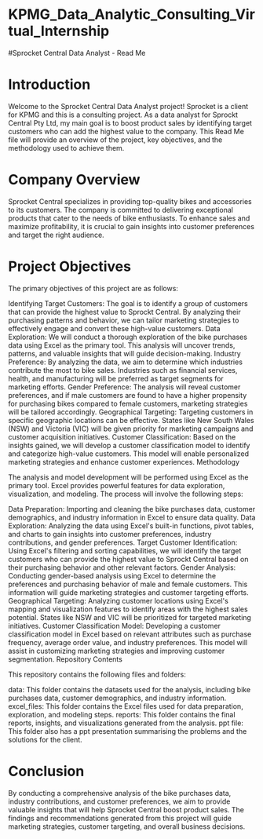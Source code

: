 # KPMG_Data_Analytic_Consulting_Virtual_Internship

#Sprocket Central Data Analyst - Read Me

# Introduction

Welcome to the Sprocket Central Data Analyst project! Sprocket is a client for KPMG and this is a consulting project. As a data analyst for Sprockt Central Pty Ltd, my main goal is to boost product sales by identifying target customers who can add the highest value to the company. This Read Me file will provide an overview of the project, key objectives, and the methodology used to achieve them.

# Company Overview

Sprocket Central specializes in providing top-quality bikes and accessories to its customers. The company is committed to delivering exceptional products that cater to the needs of bike enthusiasts. To enhance sales and maximize profitability, it is crucial to gain insights into customer preferences and target the right audience.

# Project Objectives

The primary objectives of this project are as follows:

Identifying Target Customers: The goal is to identify a group of customers that can provide the highest value to Sprockt Central. By analyzing their purchasing patterns and behavior, we can tailor marketing strategies to effectively engage and convert these high-value customers.
Data Exploration: We will conduct a thorough exploration of the bike purchases data using Excel as the primary tool. This analysis will uncover trends, patterns, and valuable insights that will guide decision-making.
Industry Preference: By analyzing the data, we aim to determine which industries contribute the most to bike sales. Industries such as financial services, health, and manufacturing will be preferred as target segments for marketing efforts.
Gender Preference: The analysis will reveal customer preferences, and if male customers are found to have a higher propensity for purchasing bikes compared to female customers, marketing strategies will be tailored accordingly.
Geographical Targeting: Targeting customers in specific geographic locations can be effective. States like New South Wales (NSW) and Victoria (VIC) will be given priority for marketing campaigns and customer acquisition initiatives.
Customer Classification: Based on the insights gained, we will develop a customer classification model to identify and categorize high-value customers. This model will enable personalized marketing strategies and enhance customer experiences.
Methodology

The analysis and model development will be performed using Excel as the primary tool. Excel provides powerful features for data exploration, visualization, and modeling. The process will involve the following steps:

Data Preparation: Importing and cleaning the bike purchases data, customer demographics, and industry information in Excel to ensure data quality.
Data Exploration: Analyzing the data using Excel's built-in functions, pivot tables, and charts to gain insights into customer preferences, industry contributions, and gender preferences.
Target Customer Identification: Using Excel's filtering and sorting capabilities, we will identify the target customers who can provide the highest value to Sprockt Central based on their purchasing behavior and other relevant factors.
Gender Analysis: Conducting gender-based analysis using Excel to determine the preferences and purchasing behavior of male and female customers. This information will guide marketing strategies and customer targeting efforts.
Geographical Targeting: Analyzing customer locations using Excel's mapping and visualization features to identify areas with the highest sales potential. States like NSW and VIC will be prioritized for targeted marketing initiatives.
Customer Classification Model: Developing a customer classification model in Excel based on relevant attributes such as purchase frequency, average order value, and industry preferences. This model will assist in customizing marketing strategies and improving customer segmentation.
Repository Contents

This repository contains the following files and folders:

data: This folder contains the datasets used for the analysis, including bike purchases data, customer demographics, and industry information.
excel_files: This folder contains the Excel files used for data preparation, exploration, and modeling steps.
reports: This folder contains the final reports, insights, and visualizations generated from the analysis.
ppt file: This folder also has a ppt presentation summarising the problems and the solutions for the client. 

# Conclusion

By conducting a comprehensive analysis of the bike purchases data, industry contributions, and customer preferences, we aim to provide valuable insights that will help Sprocket Central boost product sales. The findings and recommendations generated from this project will guide marketing strategies, customer targeting, and overall business decisions.


